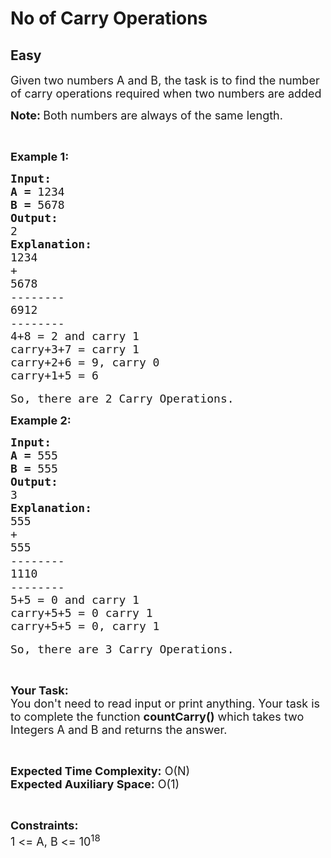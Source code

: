 # No of Carry Operations
## Easy
<div class="problems_problem_content__Xm_eO"><p><span style="font-size:18px">Given two numbers A and B, the task is to find the number of carry operations required when two numbers are added</span></p>

<p><span style="font-size:18px"><strong>Note: </strong>Both numbers are always of the same length.</span></p>

<p>&nbsp;</p>

<p><span style="font-size:18px"><strong>Example 1:</strong></span></p>

<pre><span style="font-size:18px"><strong>Input:</strong>
</span><strong><span style="font-size:18px">A = </span></strong><span style="font-size:18px">1234</span>
<span style="font-size:18px"><strong>B = </strong>5678</span>
<span style="font-size:18px"><strong>Output: </strong>
2</span>
<span style="font-size:18px"><strong>Explanation:</strong></span>
<span style="font-size:18px">1234
+
5678
--------
6912
--------
4+8 = 2 and carry 1
carry+3+7 = carry 1
carry+2+6 = 9, carry 0
carry+1+5 = 6</span>

<span style="font-size:18px">So, there are 2 Carry Operations.</span></pre>

<p><span style="font-size:18px"><strong>Example 2:</strong></span></p>

<pre><span style="font-size:18px"><strong>Input:</strong>
</span><strong><span style="font-size:18px">A = </span></strong><span style="font-size:18px">555</span>
<span style="font-size:18px"><strong>B = </strong>555</span>
<span style="font-size:18px"><strong>Output: </strong>
3</span>
<span style="font-size:18px"><strong>Explanation:</strong></span>
<span style="font-size:18px">555
+
555
--------
1110
--------
5+5 = 0 and carry 1
carry+5+5 = 0 carry 1
carry+5+5 = 0, carry 1</span>

<span style="font-size:18px">So, there are 3 Carry Operations.</span>
</pre>

<p>&nbsp;</p>

<p><span style="font-size:18px"><strong>Your Task:</strong><br>
You don't need to read input or print anything. Your task is to complete the function <strong>countCarry()</strong> which takes two Integers A and B and returns the answer.</span></p>

<p>&nbsp;</p>

<p><span style="font-size:18px"><strong>Expected Time Complexity:</strong> O(N)<br>
<strong>Expected Auxiliary Space:</strong> O(1)</span></p>

<p>&nbsp;</p>

<p><span style="font-size:18px"><strong>Constraints:</strong><br>
1 &lt;= A, B &lt;= 10<sup>18</sup></span></p>
</div>